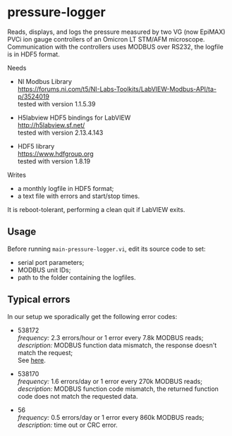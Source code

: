 # pressure-logger

Reads, displays, and logs the pressure measured by two VG (now EpiMAX) PVCi ion gauge controllers of an Omicron LT STM/AFM microscope.
Communication with the controllers uses MODBUS over RS232, the logfile is in HDF5 format.

Needs
* NI Modbus Library  
https://forums.ni.com/t5/NI-Labs-Toolkits/LabVIEW-Modbus-API/ta-p/3524019  
tested with version 1.1.5.39

* H5labview HDF5 bindings for LabVIEW  
http://h5labview.sf.net/  
tested with version 2.13.4.143

* HDF5 library  
https://www.hdfgroup.org  
tested with version 1.8.19

Writes
* a monthly logfile in HDF5 format;
* a text file with errors and start/stop times.

It is reboot-tolerant, performing a clean quit if LabVIEW exits.

## Usage
Before running `main-pressure-logger.vi`, edit its source code to set:
* serial port parameters;
* MODBUS unit IDs;
* path to the folder containing the logfiles.

## Typical errors
In our setup we sporadically get the following error codes:

* 538172  
*frequency:* 2.3 errors/hour or 1 error every 7.8k MODBUS reads;  
*description:* MODBUS function data mismatch, the response doesn't match the request;  
See [here](https://forums.ni.com/t5/NI-Labs-Discussions/NI-LabVIEW-Modbus-API-Discussion/m-p/3373117#M49).

* 538170  
*frequency:* 1.6 errors/day or 1 error every 270k MODBUS reads;  
*description:* MODBUS function code mismatch, the returned function code does not match the requested data.

* 56  
*frequency:* 0.5 errors/day or 1 error every 860k MODBUS reads;  
*description:* time out or CRC error.